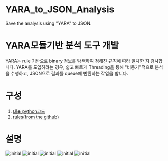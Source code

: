 # YARA_to_JSON_Analysis
Save the analysis using "YARA" to JSON.
# YARA모듈기반 분석 도구 개발
YARA는 rule 기반으로 binary 정보를 탐색하여 정해진 규칙에 따라 일치한 지 검사합니다. 
YARA를 도입하려는 경우, 쉽고 빠르게 Threading을 통해 "비동기"적으로 분석을 수행하고, JSON으로 결과를 queue에 반환하는 작업을 합니다.  

# 구성
1. [대표 python코드](https://github.com/lastime1650/YARA_to_JSON_Analysis/blob/main/codes/Intelligence_Analyzer.py)
2. [rules(from the github)](https://github.com/lastime1650/YARA_to_JSON_Analysis/blob/main/codes/Yara_rules.zip)


# 설명
![initial](https://github.com/lastime1650/YARA_to_JSON_Analysis/tree/main/images/image1.png)
![initial](https://github.com/lastime1650/YARA_to_JSON_Analysis/tree/main/images/image2.png)
![initial](https://github.com/lastime1650/YARA_to_JSON_Analysis/tree/main/images/image3.png)
![initial](https://github.com/lastime1650/YARA_to_JSON_Analysis/tree/main/images/image4.png)
![initial](https://github.com/lastime1650/YARA_to_JSON_Analysis/tree/main/images/image5.png)

